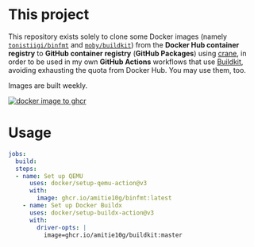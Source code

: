 # This project
This repository exists solely to clone some Docker images (namely [``tonistiigi/binfmt``](https://hub.docker.com/r/tonistiigi/binfmt) and [``moby/buildkit``](https://hub.docker.com/r/moby/buildkit)) from the **Docker Hub container registry** to **GitHub container registry** (**GitHub Packages**) using [crane](https://github.com/google/go-containerregistry/blob/main/cmd/crane/doc/crane.md), in order to be used in my own **GitHub Actions** workflows that use [Buildkit](https://github.com/moby/buildkit), avoiding exhausting the quota from Docker Hub. You may use them, too.

Images are built weekly.

[![docker image to ghcr](https://github.com/amitie10g/buildkit-binfmt/actions/workflows/to-ghcr.yaml/badge.svg)](https://github.com/amitie10g/buildkit-binfmt/actions/workflows/to-ghcr.yaml)

# Usage
```yaml
jobs:
  build:
  steps:
  - name: Set up QEMU
      uses: docker/setup-qemu-action@v3
      with:
        image: ghcr.io/amitie10g/binfmt:latest
    - name: Set up Docker Buildx
      uses: docker/setup-buildx-action@v3
      with:
        driver-opts: |
          image=ghcr.io/amitie10g/buildkit:master
```
